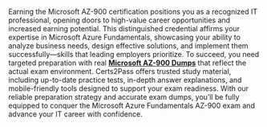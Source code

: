 <p>Earning the Microsoft AZ-900 certification positions you as a recognized IT professional, opening doors to high-value career opportunities and increased earning potential. This distinguished credential affirms your expertise in Microsoft Azure Fundamentals, showcasing your ability to analyze business needs, design effective solutions, and implement them successfully—skills that leading employers prioritize. To succeed, you need targeted preparation with real <a href="https://www.certs2pass.com/microsoft/az-900-questions"><strong>Microsoft AZ-900 Dumps</strong></a> that reflect the actual exam environment. Certs2Pass offers trusted study material, including up-to-date practice tests, in-depth answer explanations, and mobile-friendly tools designed to support your exam readiness. With our reliable preparation strategy and accurate exam dumps, you’ll be fully equipped to conquer the Microsoft Azure Fundamentals AZ-900 exam and advance your IT career with confidence.</p>
